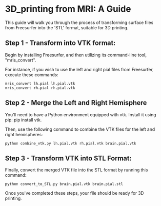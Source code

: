 # 3D_printing from MRI: A Guide

This guide will walk you through the process of transforming surface files from Freesurfer into the 'STL' format, suitable for 3D printing.

## Step 1 - Transform into VTK format:

Begin by installing Freesurfer, and then utilizing its command-line tool, "mris_convert".

For instance, if you wish to use the left and right pial files from Freesurfer, execute these commands:

```
mris_convert lh.pial lh.pial.vtk
mris_convert rh.pial rh.pial.vtk
```

## Step 2 - Merge the Left and Right Hemisphere

You'll need to have a Python environment equipped with vtk. Install it using pip: pip install vtk.

Then, use the following command to combine the VTK files for the left and right hemispheres:

```
python combine_vtk.py lh.pial.vtk rh.pial.vtk brain.pial.vtk
```

## Step 3 - Transform VTK into STL Format:

Finally, convert the merged VTK file into the STL format by running this command:

```
python convert_to_STL.py brain.pial.vtk brain.pial.stl
```
Once you've completed these steps, your file should be ready for 3D printing.
